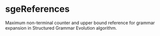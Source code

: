 # sgeReferences
Maximum non-terminal counter and upper bound reference for grammar expansion in Structured Grammar Evolution algorithm.

